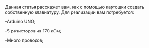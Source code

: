 Данная статья расскажет вам, как с помощью картошки создать собственную клавиатуру. Для реализации вам потребуется:

-Arduino UNO; 

-5 резисторов на 170 кОм;

-Много проводов;
